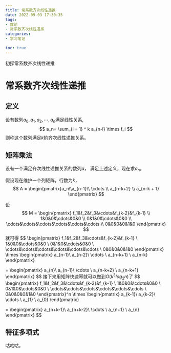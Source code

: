 ```yaml
---
title: 常系数齐次线性递推
date: 2022-09-03 17:30:35
tags:
- 数论
- 常系数齐次线性递推
categories:
- 学习笔记

toc: true
---
```



初探常系数齐次线性递推

<!-- more -->



# 常系数齐次线性递推

## 定义

设有数列<span>$a_0, a_1, a_2, \cdots , a_n$</span>满足线性关系,
$$
a_n= \sum_{i = 1} ^ k a_{n-i} \times f_i
$$
则称这个数列满足$k$阶齐次线性递推关系。

## 矩阵乘法

设有一个满足齐次线性递推关系的数列$a$， 满足上述定义，现在求$a_n$。

假设现在维护一个列矩阵，行数为$k$，
$$
A = \begin{pmatrix}a_n\\a_{n-1}\\ \cdots \\ a_{n-k+2} \\
a_{n-k + 1} \end{pmatrix}
$$


设
$$
M  = 
\begin{pmatrix} 
f_1&f_2&f_3&\cdots&f_{k-2}&f_{k-1} \\ 
1&0&0&\cdots&0&0 \\
0&1&0&\cdots&0&0 \\
\cdots&\cdots&\cdots&\cdots&\cdots&\cdots \\
0&0&0&0&1&0
\end{pmatrix}
$$
就可得
$$
\begin{pmatrix} 
f_1&f_2&f_3&\cdots&f_{k-2}&f_{k-1} \\ 
1&0&0&\cdots&0&0 \\
0&1&0&\cdots&0&0 \\
\cdots&\cdots&\cdots&\cdots&\cdots&\cdots \\
0&0&0&0&1&0
\end{pmatrix}
\times
\begin{pmatrix}
a_{n-1}\\
a_{n-2}\\ 
\cdots \\ 
a_{n-k+1} \\
a_{n-k}
\end{pmatrix}

= 
\begin{pmatrix}
a_{n}\\
a_{n-1}\\ 
\cdots \\ 
a_{n-k+2} \\
a_{n-k+1}
\end{pmatrix}
$$
接下来用矩阵快速幂就可以做到$O(k^3log_2 n)$了
$$
\begin{pmatrix} 
f_1&f_2&f_3&\cdots&f_{k-2}&f_{k-1} \\ 
1&0&0&\cdots&0&0 \\
0&1&0&\cdots&0&0 \\
\cdots&\cdots&\cdots&\cdots&\cdots&\cdots \\
0&0&0&0&1&0
\end{pmatrix}^n
\times
\begin{pmatrix}
a_{k-1}\\
a_{k-2}\\ 
\cdots \\ 
a_{1} \\
a_{0}
\end{pmatrix}

= 
\begin{pmatrix}
a_{n+k-1}\\
a_{n+k-2}\\ 
\cdots \\ 
a_{n+1} \\
a_{n}
\end{pmatrix}
$$

## 特征多项式

咕咕咕。
